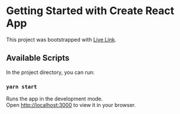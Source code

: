 # Getting Started with Create React App

This project was bootstrapped with [Live Link](https://kaash-website-ydmk.vercel.app/).

## Available Scripts

In the project directory, you can run:

### `yarn start`

Runs the app in the development mode.\
Open [http://localhost:3000](http://localhost:3000) to view it in your browser.
